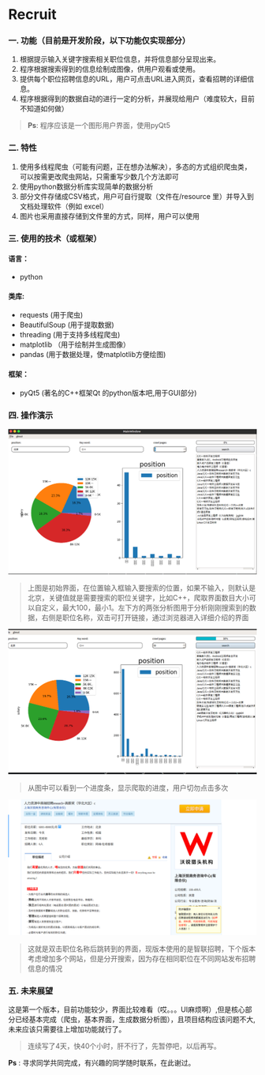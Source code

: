 Recruit
=======

### 一. 功能（目前是开发阶段，以下功能仅实现部分）
1. 根据提示输入关键字搜索相关职位信息，并将信息部分呈现出来。
2. 程序根据搜索得到的信息绘制成图像，供用户观看或使用。
3. 提供每个职位招聘信息的URL，用户可点击URL进入网页，查看招聘的详细信息。
4. 程序根据得到的数据自动的进行一定的分析，并展现给用户（难度较大，目前不知道如何做）

> __Ps__: 程序应该是一个图形用户界面，使用pyQt5


### 二. 特性
1. 使用多线程爬虫（可能有问题，正在想办法解决），多态的方式组织爬虫类，可以按需更改爬虫网站，只需重写少数几个方法即可
2. 使用python数据分析库实现简单的数据分析
3. 部分文件存储成CSV格式，用户可自行提取（文件在/resource 里）并导入到文档处理软件（例如
excel）
4. 图片也采用直接存储到文件里的方式，同样，用户可以使用


### 三. 使用的技术（或框架）

#### 语言：
- python

#### 类库:
- requests (用于爬虫)
- BeautifulSoup (用于提取数据)
- threading (用于支持多线程爬虫)
- matplotlib （用于绘制并生成图像）
- pandas (用于数据处理，使matplotlib方便绘图)

#### 框架：
- pyQt5 (著名的C++框架Qt 的python版本吧,用于GUI部分)

### 四. 操作演示

![](/resource/Example/example_1.png)
> 上图是初始界面，在位置输入框输入要搜索的位置，如果不输入，则默认是北京，关键值就是需要搜索的职位关键字，比如C++，爬取界面数目大小可以自定义，最大100，最小1。左下方的两张分析图用于分析刚刚搜索到的数据，右侧是职位名称，双击可打开链接，通过浏览器进入详细介绍的界面

![](/resource/Example/example_2.png)
> 从图中可以看到一个进度条，显示爬取的进度，用户切勿点击多次

![](/resource/Example/example_3.png)
> 这就是双击职位名称后跳转到的界面，现版本使用的是智联招聘，下个版本考虑增加多个网站，但是分开搜索，因为存在相同职位在不同网站发布招聘信息的情况



### 五. 未来展望

这是第一个版本，目前功能较少，界面比较难看（哎。。。UI麻烦啊）,但是核心部分已经基本完成（爬虫，基本界面，生成数据分析图），且项目结构应该问题不大,未来应该只需要往上增加功能就行了。

> 连续写了4天，快40个小时，肝不行了，先暂停吧，以后再写。

__Ps__ : 寻求同学共同完成，有兴趣的同学随时联系，在此谢过。

